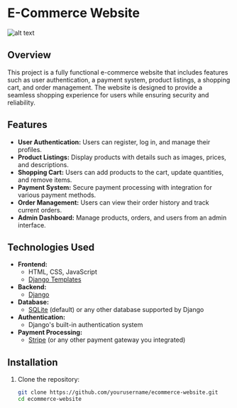 # E-Commerce Website

![alt text](https://github.com/geekyshow1/shoppinglyx/blob/main/Screenshots/Home.jpeg)

## Overview

This project is a fully functional e-commerce website that includes features such as user authentication, a payment system, product listings, a shopping cart, and order management. The website is designed to provide a seamless shopping experience for users while ensuring security and reliability.

## Features

- **User Authentication:** Users can register, log in, and manage their profiles.
- **Product Listings:** Display products with details such as images, prices, and descriptions.
- **Shopping Cart:** Users can add products to the cart, update quantities, and remove items.
- **Payment System:** Secure payment processing with integration for various payment methods.
- **Order Management:** Users can view their order history and track current orders.
- **Admin Dashboard:** Manage products, orders, and users from an admin interface.

## Technologies Used

- **Frontend:**
  - HTML, CSS, JavaScript
  - [Django Templates](https://docs.djangoproject.com/en/stable/ref/templates/)
- **Backend:**
  - [Django](https://www.djangoproject.com/)
- **Database:**
  - [SQLite](https://www.sqlite.org/) (default) or any other database supported by Django
- **Authentication:**
  - Django's built-in authentication system
- **Payment Processing:**
  - [Stripe](https://stripe.com/) (or any other payment gateway you integrated)

## Installation

1. Clone the repository:
   ```sh
   git clone https://github.com/yourusername/ecommerce-website.git
   cd ecommerce-website
